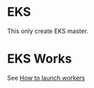 # EKS
This only create EKS master.

# EKS Works
See [How to launch workers](https://docs.aws.amazon.com/eks/latest/userguide/getting-started.html#eks-launch-workers)
